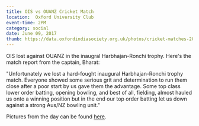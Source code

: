 ```yaml
---
title: OIS vs OUANZ Cricket Match
location:  Oxford University Club
event-time: 2PM
category: social
date: June 09, 2017
thumb: https://data.oxfordindiasociety.org.uk/photos/cricket-matches-2017/ois-ouanz.jpg
---
```


OIS lost against OUANZ in the inaugral Harbhajan-Ronchi trophy. Here's the match report from the captain, Bharat:
 
"Unfortunately we lost a hard-fought inaugural Harbhajan-Ronchi trophy match. Everyone showed some serious grit and determination to run them close after a poor start by us gave them the advantage. Some top class lower order batting, opening bowling, and best of all, fielding, almost hauled us onto a winning position but in the end our top order batting let us down against a strong Aus/NZ bowling unit."

Pictures from the day can be found [here](https://www.facebook.com/events/1952068934819121/).